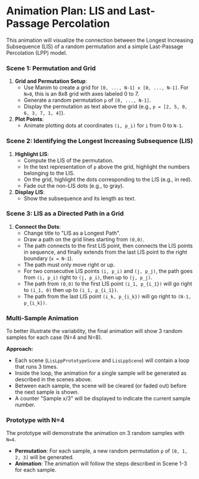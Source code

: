 # Animation Plan: LIS and Last-Passage Percolation

This animation will visualize the connection between the Longest Increasing Subsequence (LIS) of a random permutation and a simple Last-Passage Percolation (LPP) model.

### Scene 1: Permutation and Grid

1.  **Grid and Permutation Setup**:
    *   Use Manim to create a grid for `[0, ..., N-1] x [0, ..., N-1]`. For `N=8`, this is an 8x8 grid with axes labeled 0 to 7.
    *   Generate a random permutation `p` of `[0, ..., N-1]`.
    *   Display the permutation as text above the grid (e.g., `p = [2, 5, 0, 6, 3, 7, 1, 4]`).
2.  **Plot Points**:
    *   Animate plotting dots at coordinates `(i, p_i)` for `i` from 0 to `N-1`.

### Scene 2: Identifying the Longest Increasing Subsequence (LIS)

1.  **Highlight LIS**:
    *   Compute the LIS of the permutation.
    *   In the text representation of `p` above the grid, highlight the numbers belonging to the LIS.
    *   On the grid, highlight the dots corresponding to the LIS (e.g., in red).
    *   Fade out the non-LIS dots (e.g., to gray).
2.  **Display LIS**:
    *   Show the subsequence and its length as text.

### Scene 3: LIS as a Directed Path in a Grid

1.  **Connect the Dots**:
    *   Change title to "LIS as a Longest Path".
    *   Draw a path on the grid lines starting from `(0,0)`.
    *   The path connects to the first LIS point, then connects the LIS points in sequence, and finally extends from the last LIS point to the right boundary (`x = N-1`).
    *   The path must only move right or up.
    *   For two consecutive LIS points `(i, p_i)` and `(j, p_j)`, the path goes from `(i, p_i)` right to `(j, p_i)`, then up to `(j, p_j)`.
    *   The path from `(0,0)` to the first LIS point `(i_1, p_{i_1})` will go right to `(i_1, 0)` then up to `(i_1, p_{i_1})`.
    *   The path from the last LIS point `(i_k, p_{i_k})` will go right to `(N-1, p_{i_k})`.

### Multi-Sample Animation

To better illustrate the variability, the final animation will show 3 random samples for each case (N=4 and N=8).

**Approach:**
- Each scene (`LisLppPrototypeScene` and `LisLppScene`) will contain a loop that runs 3 times.
- Inside the loop, the animation for a single sample will be generated as described in the scenes above.
- Between each sample, the scene will be cleared (or faded out) before the next sample is shown.
- A counter "Sample x/3" will be displayed to indicate the current sample number.

### Prototype with N=4

The prototype will demonstrate the animation on 3 random samples with `N=4`.

*   **Permutation**: For each sample, a new random permutation `p` of `[0, 1, 2, 3]` will be generated.
*   **Animation**: The animation will follow the steps described in Scene 1-3 for each sample.

